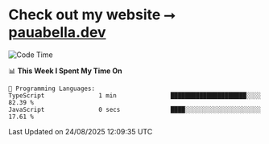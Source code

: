 # Check out my website ⭢ [pauabella.dev](https://pauabella.dev)

<!--START_SECTION:waka-->
![Code Time](http://img.shields.io/badge/Code%20Time-4%2C713%20hrs-blue)

📊 **This Week I Spent My Time On** 

```text
💬 Programming Languages: 
TypeScript               1 min               █████████████████████░░░░   82.39 % 
JavaScript               0 secs              ████░░░░░░░░░░░░░░░░░░░░░   17.61 % 
```


 Last Updated on 24/08/2025 12:09:35 UTC
<!--END_SECTION:waka-->
